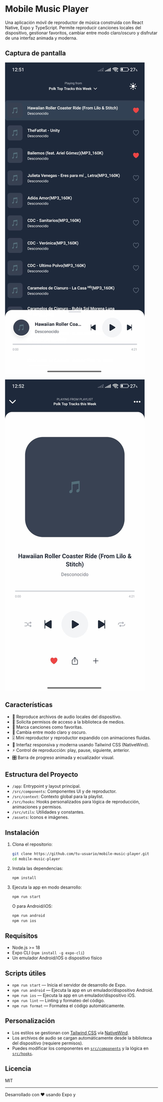 # Mobile Music Player

Una aplicación móvil de reproductor de música construida con React Native, Expo y TypeScript. Permite reproducir canciones locales del dispositivo, gestionar favoritos, cambiar entre modo claro/oscuro y disfrutar de una interfaz animada y moderna.

## Captura de pantalla

![Captura de pantalla de la app](./assets/screenshot1.jpg)



![Captura de pantalla de la app](./assets/screenshot2.jpg)

## Características

- 🎵 Reproduce archivos de audio locales del dispositivo.
- 💾 Solicita permisos de acceso a la biblioteca de medios.
- 🖤 Marca canciones como favoritas.
- 🌙 Cambia entre modo claro y oscuro.
- 🎚️ Mini reproductor y reproductor expandido con animaciones fluidas.
- 📱 Interfaz responsiva y moderna usando Tailwind CSS (NativeWind).
- ⚡ Control de reproducción: play, pause, siguiente, anterior.
- 🎛️ Barra de progreso animada y ecualizador visual.

## Estructura del Proyecto

- `/app`: Entrypoint y layout principal.
- `/src/components`: Componentes UI y de reproductor.
- `/src/context`: Contexto global para la playlist.
- `/src/hooks`: Hooks personalizados para lógica de reproducción, animaciones y permisos.
- `/src/utils`: Utilidades y constantes.
- `/assets`: Iconos e imágenes.

## Instalación

1. Clona el repositorio:
   ```sh
   git clone https://github.com/tu-usuario/mobile-music-player.git
   cd mobile-music-player
   ```

2. Instala las dependencias:
   ```sh
   npm install
   ```

3. Ejecuta la app en modo desarrollo:
   ```sh
   npm run start
   ```
   O para Android/iOS:
   ```sh
   npm run android
   npm run ios
   ```

## Requisitos

- Node.js >= 18
- Expo CLI (`npm install -g expo-cli`)
- Un emulador Android/iOS o dispositivo físico

## Scripts útiles

- `npm run start` — Inicia el servidor de desarrollo de Expo.
- `npm run android` — Ejecuta la app en un emulador/dispositivo Android.
- `npm run ios` — Ejecuta la app en un emulador/dispositivo iOS.
- `npm run lint` — Linting y formateo del código.
- `npm run format` — Formatea el código automáticamente.

## Personalización

- Los estilos se gestionan con [Tailwind CSS](https://tailwindcss.com/) vía [NativeWind](https://www.nativewind.dev/).
- Los archivos de audio se cargan automáticamente desde la biblioteca del dispositivo (requiere permisos).
- Puedes modificar los componentes en [`src/components`](src/components) y la lógica en [`src/hooks`](src/hooks).

## Licencia

MIT

---

Desarrollado con ❤️ usando Expo y